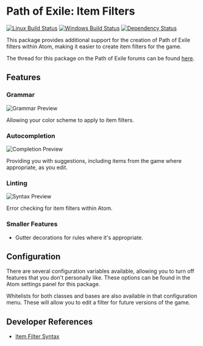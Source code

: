# Path of Exile: Item Filters

[![Linux Build Status](https://travis-ci.org/atom-exiles/path-of-exile-item-filter.svg?branch=master)](https://travis-ci.org/atom-exiles/path-of-exile-item-filter)
[![Windows Build Status](https://ci.appveyor.com/api/projects/status/11r9bkx9j4661otu/branch/master?svg=true)](https://ci.appveyor.com/project/atomexiles/path-of-exile-item-filter/branch/master)
[![Dependency Status](https://david-dm.org/atom-exiles/path-of-exile-item-filter.svg)](https://david-dm.org/atom-exiles/path-of-exile-item-filter)

This package provides additional support for the creation of Path of Exile filters within Atom, making it easier to create item filters for the game.

The thread for this package on the Path of Exile forums can be found [here](https://www.pathofexile.com/forum/view-thread/1840620).

## Features
### Grammar
![Grammar Preview](https://raw.githubusercontent.com/atom-exiles/path-of-exile-item-filter/master/media/syntax.png)

Allowing your color scheme to apply to item filters.

### Autocompletion
![Completion Preview](https://raw.githubusercontent.com/atom-exiles/path-of-exile-item-filter/master/media/completion.png)

Providing you with suggestions, including items from the game where appropriate, as you edit.

### Linting
![Syntax Preview](https://raw.githubusercontent.com/atom-exiles/path-of-exile-item-filter/master/media/linter.png)

Error checking for item filters within Atom.

### Smaller Features
- Gutter decorations for rules where it's appropriate.

## Configuration

There are several configuration variables available, allowing you to turn off features that you don't personally like. These options can be found in the Atom settings panel for this package.

Whitelists for both classes and bases are also available in that configuration menu. These will allow you to edit a filter for future versions of the game.

## Developer References

- [Item Filter Syntax](docs/syntax.md)
